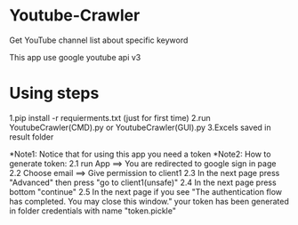 # Youtube-Crawler
Get YouTube channel  list  about  specific keyword

This app use google youtube api v3

 
# Using steps
1.pip install -r requierments.txt (just for first time)
2.run YoutubeCrawler(CMD).py or YoutubeCrawler(GUI).py
3.Excels saved in result folder 



*Note1: Notice that for using this app you need a token
*Note2: How to generate token:
    2.1 run App ==> You are redirected to google sign in page
    2.2 Choose email ==> Give permission to client1 
    2.3 In the next page press "Advanced"  then press  "go to client1(unsafe)"
    2.4 In the next page press bottom "continue"
    2.5 In the next page if you see "The authentication flow has completed. You may close this window." 
        your token has been generated in folder credentials with name "token.pickle"
